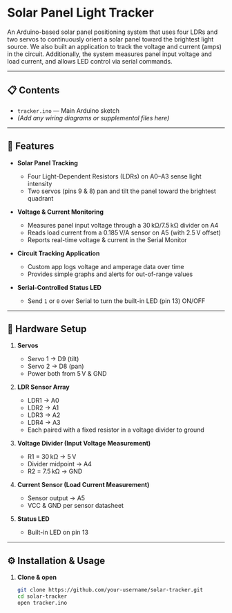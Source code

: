 # Solar Panel Light Tracker

An Arduino-based solar panel positioning system that uses four LDRs and two servos to continuously orient a solar panel toward the brightest light source. We also built an application to track the voltage and current (amps) in the circuit. Additionally, the system measures panel input voltage and load current, and allows LED control via serial commands.

---

## 📋 Contents

- `tracker.ino` — Main Arduino sketch  
- _(Add any wiring diagrams or supplemental files here)_

---

## 🚀 Features

- **Solar Panel Tracking**  
  - Four Light-Dependent Resistors (LDRs) on A0–A3 sense light intensity  
  - Two servos (pins 9 & 8) pan and tilt the panel toward the brightest quadrant  

- **Voltage & Current Monitoring**  
  - Measures panel input voltage through a 30 kΩ/7.5 kΩ divider on A4  
  - Reads load current from a 0.185 V/A sensor on A5 (with 2.5 V offset)  
  - Reports real-time voltage & current in the Serial Monitor  

- **Circuit Tracking Application**  
  - Custom app logs voltage and amperage data over time  
  - Provides simple graphs and alerts for out-of-range values  

- **Serial-Controlled Status LED**  
  - Send `1` or `0` over Serial to turn the built-in LED (pin 13) ON/OFF  

---

## 🔧 Hardware Setup

1. **Servos**  
   - Servo 1 → D9 (tilt)  
   - Servo 2 → D8 (pan)  
   - Power both from 5 V & GND

2. **LDR Sensor Array**  
   - LDR1 → A0  
   - LDR2 → A1  
   - LDR3 → A2  
   - LDR4 → A3  
   - Each paired with a fixed resistor in a voltage divider to ground

3. **Voltage Divider (Input Voltage Measurement)**  
   - R1 = 30 kΩ → 5 V  
   - Divider midpoint → A4  
   - R2 = 7.5 kΩ → GND

4. **Current Sensor (Load Current Measurement)**  
   - Sensor output → A5  
   - VCC & GND per sensor datasheet

5. **Status LED**  
   - Built-in LED on pin 13  

---

## ⚙️ Installation & Usage

1. **Clone & open**  
   ```bash
   git clone https://github.com/your-username/solar-tracker.git
   cd solar-tracker
   open tracker.ino

